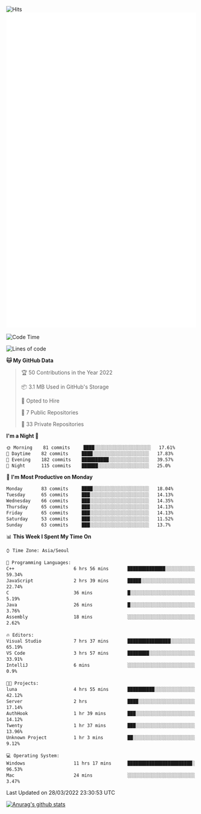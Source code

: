 ![Hits](https://hits.seeyoufarm.com/api/count/incr/badge.svg?url=https%3A%2F%2Fgithub.com%2Fkokose1234&count_bg=%2379C83D&title_bg=%23555555&icon=apple.svg&icon_color=%23E7E7E7&title=hits&edge_flat=false)
<br/>
![Metrics](https://github.com/kokose1234/kokose1234/blob/main/github-metrics.svg)

<!--START_SECTION:waka-->
![Code Time](http://img.shields.io/badge/Code%20Time-607%20hrs%201%20min-blue)

![Lines of code](https://img.shields.io/badge/From%20Hello%20World%20I%27ve%20Written-2%20Million%20lines%20of%20code-blue)

**🐱 My GitHub Data** 

> 🏆 50 Contributions in the Year 2022
 > 
> 📦 3.1 MB Used in GitHub's Storage 
 > 
> 💼 Opted to Hire
 > 
> 📜 7 Public Repositories 
 > 
> 🔑 33 Private Repositories  
 > 
**I'm a Night 🦉** 

```text
🌞 Morning    81 commits     ████░░░░░░░░░░░░░░░░░░░░░   17.61% 
🌆 Daytime    82 commits     ████░░░░░░░░░░░░░░░░░░░░░   17.83% 
🌃 Evening    182 commits    ██████████░░░░░░░░░░░░░░░   39.57% 
🌙 Night      115 commits    ██████░░░░░░░░░░░░░░░░░░░   25.0%

```
📅 **I'm Most Productive on Monday** 

```text
Monday       83 commits     ████░░░░░░░░░░░░░░░░░░░░░   18.04% 
Tuesday      65 commits     ███░░░░░░░░░░░░░░░░░░░░░░   14.13% 
Wednesday    66 commits     ███░░░░░░░░░░░░░░░░░░░░░░   14.35% 
Thursday     65 commits     ███░░░░░░░░░░░░░░░░░░░░░░   14.13% 
Friday       65 commits     ███░░░░░░░░░░░░░░░░░░░░░░   14.13% 
Saturday     53 commits     ███░░░░░░░░░░░░░░░░░░░░░░   11.52% 
Sunday       63 commits     ███░░░░░░░░░░░░░░░░░░░░░░   13.7%

```


📊 **This Week I Spent My Time On** 

```text
⌚︎ Time Zone: Asia/Seoul

💬 Programming Languages: 
C++                      6 hrs 56 mins       ██████████████░░░░░░░░░░░   59.34% 
JavaScript               2 hrs 39 mins       █████░░░░░░░░░░░░░░░░░░░░   22.74% 
C                        36 mins             █░░░░░░░░░░░░░░░░░░░░░░░░   5.19% 
Java                     26 mins             █░░░░░░░░░░░░░░░░░░░░░░░░   3.76% 
Assembly                 18 mins             ░░░░░░░░░░░░░░░░░░░░░░░░░   2.62%

🔥 Editors: 
Visual Studio            7 hrs 37 mins       ████████████████░░░░░░░░░   65.19% 
VS Code                  3 hrs 57 mins       ████████░░░░░░░░░░░░░░░░░   33.91% 
IntelliJ                 6 mins              ░░░░░░░░░░░░░░░░░░░░░░░░░   0.9%

🐱‍💻 Projects: 
luna                     4 hrs 55 mins       ██████████░░░░░░░░░░░░░░░   42.12% 
Server                   2 hrs               ████░░░░░░░░░░░░░░░░░░░░░   17.14% 
AuthHook                 1 hr 39 mins        ███░░░░░░░░░░░░░░░░░░░░░░   14.12% 
Twenty                   1 hr 37 mins        ███░░░░░░░░░░░░░░░░░░░░░░   13.96% 
Unknown Project          1 hr 3 mins         ██░░░░░░░░░░░░░░░░░░░░░░░   9.12%

💻 Operating System: 
Windows                  11 hrs 17 mins      ████████████████████████░   96.53% 
Mac                      24 mins             ░░░░░░░░░░░░░░░░░░░░░░░░░   3.47%

```


 Last Updated on 28/03/2022 23:30:53 UTC
<!--END_SECTION:waka-->

[![Anurag's github stats](https://github-readme-stats.vercel.app/api?username=kokose1234&theme=dracula)](https://github.com/anuraghazra/github-readme-stats)



	
